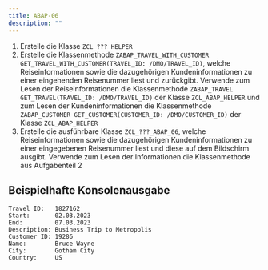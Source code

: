 ```yaml
---
title: ABAP-06
description: ""
---
```


1. Erstelle die Klasse `ZCL_???_HELPER`
2. Erstelle die Klassenmethode `ZABAP_TRAVEL_WITH_CUSTOMER GET_TRAVEL_WITH_CUSTOMER(TRAVEL_ID: /DMO/TRAVEL_ID)`, welche Reiseinformationen sowie die dazugehörigen Kundeninformationen zu einer eingehenden Reisenummer liest und zurückgibt. Verwende zum Lesen der Reiseinformationen die Klassenmethode `ZABAP_TRAVEL GET_TRAVEL(TRAVEL_ID: /DMO/TRAVEL_ID)` der Klasse `ZCL_ABAP_HELPER` und zum Lesen der Kundeninformationen die Klassenmethode `ZABAP_CUSTOMER GET_CUSTOMER(CUSTOMER_ID: /DMO/CUSTOMER_ID)` der Klasse `ZCL_ABAP_HELPER`
3. Erstelle die ausführbare Klasse `ZCL_???_ABAP_06`, welche Reiseinformationen sowie die dazugehörigen Kundeninformationen zu einer eingegebenen Reisenummer liest und diese auf dem Bildschirm ausgibt. Verwende zum Lesen der Informationen die Klassenmethode aus Aufgabenteil 2

## Beispielhafte Konsolenausgabe

```
Travel ID:   1827162
Start:       02.03.2023
End:         07.03.2023
Description: Business Trip to Metropolis
Customer ID: 19286
Name:        Bruce Wayne
City:        Gotham City
Country:     US
```
